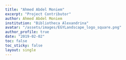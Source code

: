 ```yaml
---
title: "Ahmed Abdel Moniem"
excerpt: "Project Contributor"
author: Ahmed Abdel Moniem
institution: "Bibliotheca Alexandrina"
avatar: "/assets/images/EGYLandscape_logo_square.png"
author_profile: true
date: "2019-02-02"
toc: false
toc_sticky: false
layout: single
---
```

